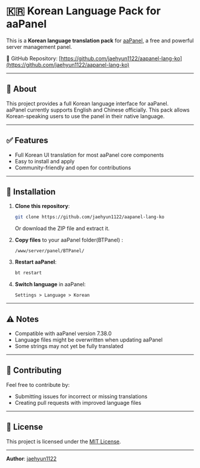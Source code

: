 # 🇰🇷 Korean Language Pack for aaPanel

This is a **Korean language translation pack** for [aaPanel](https://www.aapanel.com/), a free and powerful server management panel.

🔗 GitHub Repository: [https://github.com/jaehyun1122/aapanel-lang-ko](https://github.com/jaehyun1122/aapanel-lang-ko)

---

## 📌 About

This project provides a full Korean language interface for aaPanel.  
aaPanel currently supports English and Chinese officially. This pack allows Korean-speaking users to use the panel in their native language.

---

## ✅ Features

- Full Korean UI translation for most aaPanel core components
- Easy to install and apply
- Community-friendly and open for contributions

---

## 💾 Installation

1. **Clone this repository**:
   ```bash
   git clone https://github.com/jaehyun1122/aapanel-lang-ko
   ```

   Or download the ZIP file and extract it.

2. **Copy files** to your aaPanel folder(BTPanel) :
   ```
   /www/server/panel/BTPanel/
   ```

3. **Restart aaPanel**:
   ```bash
   bt restart
   ```

4. **Switch language** in aaPanel:
   ```
   Settings > Language > Korean
   ```

---

## ⚠️ Notes

- Compatible with aaPanel version 7.38.0
- Language files might be overwritten when updating aaPanel
- Some strings may not yet be fully translated

---

## 🙌 Contributing

Feel free to contribute by:
- Submitting issues for incorrect or missing translations
- Creating pull requests with improved language files

---

## 📄 License

This project is licensed under the [MIT License](LICENSE).

---

**Author**: [jaehyun1122](https://github.com/jaehyun1122)
